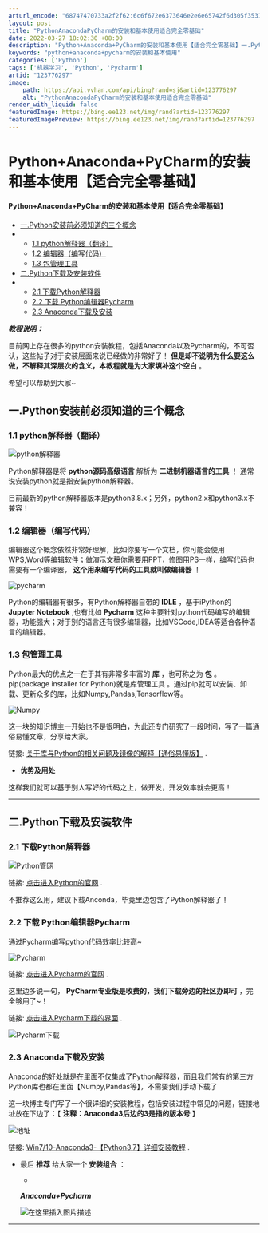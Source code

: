 ```yaml
---
arturl_encode: "68747470733a2f2f62:6c6f672e6373646e2e6e65742f6d305f35313637353630342f:61727469636c652f64657461696c732f313233373736323937"
layout: post
title: "PythonAnacondaPyCharm的安装和基本使用适合完全零基础"
date: 2022-03-27 18:02:30 +08:00
description: "Python+Anaconda+PyCharm的安装和基本使用【适合完全零基础】一.Python安装"
keywords: "python+anaconda+pycharm的安装和基本使用"
categories: ['Python']
tags: ['机器学习', 'Python', 'Pycharm']
artid: "123776297"
image:
    path: https://api.vvhan.com/api/bing?rand=sj&artid=123776297
    alt: "PythonAnacondaPyCharm的安装和基本使用适合完全零基础"
render_with_liquid: false
featuredImage: https://bing.ee123.net/img/rand?artid=123776297
featuredImagePreview: https://bing.ee123.net/img/rand?artid=123776297
---
```


# Python+Anaconda+PyCharm的安装和基本使用【适合完全零基础】

#### Python+Anaconda+PyCharm的安装和基本使用【适合完全零基础】

* [一.Python安装前必须知道的三个概念](#Python_4)
* + [1.1 python解释器（翻译）](#11_python_5)
  + [1.2 编辑器（编写代码）](#12__11)
  + [1.3 包管理工具](#13__18)
* [二.Python下载及安装软件](#Python_33)
* + [2.1 下载Python解释器](#21_Python_34)
  + [2.2 下载 Python编辑器Pycharm](#22__PythonPycharm_40)
  + [2.3 Anaconda下载及安装](#23_Anaconda_53)

  
***教程说明：***
  
目前网上存在很多的python安装教程，包括Anaconda以及Pycharm的，不可否认，这些帖子对于安装层面来说已经做的非常好了！
**但是却不说明为什么要这么做，不解释其深层次的含义，本教程就是为大家填补这个空白**
。
  
希望可以帮助到大家~

## 一.Python安装前必须知道的三个概念

### 1.1 python解释器（翻译）

![python解释器](https://i-blog.csdnimg.cn/blog_migrate/8f9d4568c412ba88722858fa3773434e.png)
  
Python解释器是将
**python源码高级语言**
解析为
**二进制机器语言的工具**
！
通常说安装python就是指安装python解释器。

目前最新的python解释器版本是python3.8.x；另外，python2.x和python3.x不兼容！

### 1.2 编辑器（编写代码）

编辑器这个概念依然非常好理解，比如你要写一个文档，你可能会使用WPS,Word等编辑软件；做演示文稿你需要用PPT，修图用PS一样，编写代码也需要有一个编译器，
**这个用来编写代码的工具就叫做编辑器**
！
  
![pycharm](https://i-blog.csdnimg.cn/blog_migrate/a1986a2e4946052088d6d486d3cd648d.png)

Python的编辑器有很多，有Python解释器自带的
**IDLE**
，基于iPython的
**Jupyter Notebook**
,也有比如
**Pycharm**
这种主要针对python代码编写的编辑器，功能强大；对于别的语言还有很多编辑器，比如VSCode,IDEA等适合各种语言的编辑器。

### 1.3 包管理工具

Python最大的优点之一在于其有非常多丰富的
**库**
，也可称之为
**包**
。
pip(package installer for Python)就是库管理工具
。通过pip就可以安装、卸载、更新众多的库，比如Numpy,Pandas,Tensorflow等。
  
![Numpy](https://i-blog.csdnimg.cn/blog_migrate/d366e503526ec32b731b4fd9c0a829f8.png)

这一块的知识博主一开始也不是很明白，为此还专门研究了一段时间，写了一篇通俗易懂文章，分享给大家。
  
链接:
[关于库与Python的相关问题及镜像的解释【通俗易懂版】](https://blog.csdn.net/m0_51675604/article/details/121357841)
.

* **优势及用处**

这样我们就可以基于别人写好的代码之上，做开发，开发效率就会更高！

---

## 二.Python下载及安装软件

### 2.1 下载Python解释器

![Python管网](https://i-blog.csdnimg.cn/blog_migrate/cccc1e223ff4321540ab19b41c50cc72.png)

链接:
[点击进入Python的官网](https://www.python.org/)
.
  
不推荐这么用，建议下载Anconda，毕竟里边包含了Python解释器了！

### 2.2 下载 Python编辑器Pycharm

通过Pycharm编写python代码效率比较高~
  
![Pycharm](https://i-blog.csdnimg.cn/blog_migrate/49808ff5c9f0635b246439e77ff0c4ef.png)

链接:
[点击进入Pycharm的官网](https://www.jetbrains.com/pycharm/)
.

这里边多说一句，
**PyCharm专业版是收费的，我们下载旁边的社区办即可**
，完全够用了~！

链接:
[点击进入Pycharm下载的界面](https://www.jetbrains.com/pycharm/download/#section=windows)
.
  
![Pycharm下载](https://i-blog.csdnimg.cn/blog_migrate/680da8633e5b7ae6bd5b8cfef19b56e4.png)

### 2.3 Anaconda下载及安装

Anaconda的好处就是在里面不仅集成了Python解释器，而且我们常有的第三方Python库也都在里面【Numpy,Pandas等】，不需要我们手动下载了

这一块博主专门写了一个很详细的安装教程，包括安装过程中常见的问题，链接地址放在下边了：【
**注释：Anaconda3后边的3是指的版本号**
】
  
![地址](https://i-blog.csdnimg.cn/blog_migrate/e49755142ea5c05c8b6816ae77e68d2b.png)

链接:
[Win7/10-Anaconda3-【Python3.7】详细安装教程](https://blog.csdn.net/m0_51675604/article/details/122418826)
.

* 最后
  **推荐**
  给大家一个
  **安装组合**
  ：

  -
  ***Anaconda+Pycharm***
    
  ![在这里插入图片描述](https://i-blog.csdnimg.cn/blog_migrate/42906e4c1a6d33397ea11abaa82a9937.png)

  
___